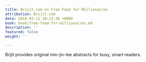 ```yaml
---
title: Brijit.com on Free Food for Millionaires
attribution: Brijit.com
date: 2018-03-11 18:13:38 +0000
book: book/free-food-for-millionaires.md
description: ''
featured: false
weight: ''

---
```

Brijit provides original min-jin-lee abstracts for busy, smart readers.